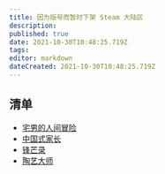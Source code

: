 ```yaml
---
title: 因为版号而暂时下架 Steam 大陆区
description: 
published: true
date: 2021-10-30T10:48:25.719Z
tags: 
editor: markdown
dateCreated: 2021-10-30T10:48:25.719Z
---
```


## 清单

+ [宅男的人间冒险](/game/宅男的人间冒险.md)
+ [中国式家长](/game/中国式家长.md)
+ [锋芒录](/game/锋芒录.md)
+ [陶艺大师](/game/陶艺大师.md)
